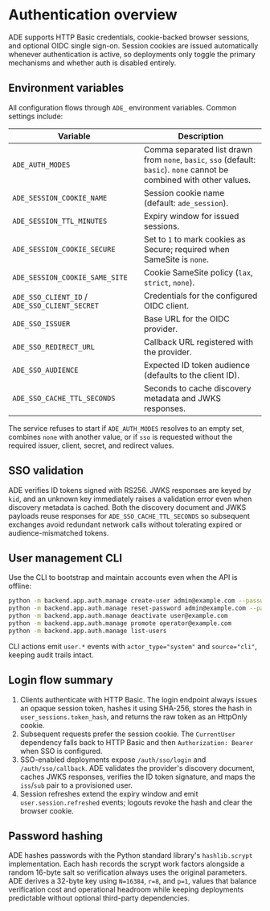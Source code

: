 # Authentication overview

ADE supports HTTP Basic credentials, cookie-backed browser sessions, and optional OIDC single sign-on. Session cookies are
issued automatically whenever authentication is active, so deployments only toggle the primary mechanisms and whether auth is
disabled entirely.

## Environment variables

All configuration flows through `ADE_` environment variables. Common settings include:

| Variable | Description |
| --- | --- |
| `ADE_AUTH_MODES` | Comma separated list drawn from `none`, `basic`, `sso` (default: `basic`). `none` cannot be combined with other values. |
| `ADE_SESSION_COOKIE_NAME` | Session cookie name (default: `ade_session`). |
| `ADE_SESSION_TTL_MINUTES` | Expiry window for issued sessions. |
| `ADE_SESSION_COOKIE_SECURE` | Set to `1` to mark cookies as Secure; required when SameSite is `none`. |
| `ADE_SESSION_COOKIE_SAME_SITE` | Cookie SameSite policy (`lax`, `strict`, `none`). |
| `ADE_SSO_CLIENT_ID` / `ADE_SSO_CLIENT_SECRET` | Credentials for the configured OIDC client. |
| `ADE_SSO_ISSUER` | Base URL for the OIDC provider. |
| `ADE_SSO_REDIRECT_URL` | Callback URL registered with the provider. |
| `ADE_SSO_AUDIENCE` | Expected ID token audience (defaults to the client ID). |
| `ADE_SSO_CACHE_TTL_SECONDS` | Seconds to cache discovery metadata and JWKS responses. |

The service refuses to start if `ADE_AUTH_MODES` resolves to an empty set, combines `none` with another value, or if `sso` is
requested without the required issuer, client, secret, and redirect values.

## SSO validation

ADE verifies ID tokens signed with RS256. JWKS responses are keyed by `kid`, and an unknown key immediately raises a validation
error even when discovery metadata is cached. Both the discovery document and JWKS payloads reuse responses for `ADE_SSO_CACHE_TTL_SECONDS`
so subsequent exchanges avoid redundant network calls without tolerating expired or audience-mismatched tokens.

## User management CLI

Use the CLI to bootstrap and maintain accounts even when the API is offline:

```bash
python -m backend.app.auth.manage create-user admin@example.com --password change-me --role admin
python -m backend.app.auth.manage reset-password admin@example.com --password another-secret
python -m backend.app.auth.manage deactivate user@example.com
python -m backend.app.auth.manage promote operator@example.com
python -m backend.app.auth.manage list-users
```

CLI actions emit `user.*` events with `actor_type="system"` and `source="cli"`, keeping audit trails intact.

## Login flow summary

1. Clients authenticate with HTTP Basic. The login endpoint always issues an opaque session token, hashes it using SHA-256,
   stores the hash in `user_sessions.token_hash`, and returns the raw token as an HttpOnly cookie.
2. Subsequent requests prefer the session cookie. The `CurrentUser` dependency falls back to HTTP Basic and then `Authorization:
   Bearer` when SSO is configured.
3. SSO-enabled deployments expose `/auth/sso/login` and `/auth/sso/callback`. ADE validates the provider's discovery document,
   caches JWKS responses, verifies the ID token signature, and maps the `iss`/`sub` pair to a provisioned user.
4. Session refreshes extend the expiry window and emit `user.session.refreshed` events; logouts revoke the hash and clear the
   browser cookie.

## Password hashing

ADE hashes passwords with the Python standard library's `hashlib.scrypt` implementation. Each hash records the scrypt work
factors alongside a random 16-byte salt so verification always uses the original parameters. ADE derives a 32-byte key using
`N=16384`, `r=8`, and `p=1`, values that balance verification cost and operational headroom while keeping deployments predictable
without optional third-party dependencies.
